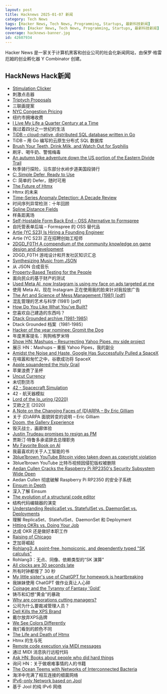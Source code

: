 ```yaml
---
layout: post
title: Hacknews 2025-01-07 新闻
category: Tech News
tags: [Hacker News, Tech News, Programming, Startups, 最新科技新闻]
keywords: [Hacker News, Tech News, Programming, Startups, 最新科技新闻]
coverage: hacknews-banner.jpg
id: 42607934
---
```


Hacker News 是一家关于计算机黑客和创业公司的社会化新闻网站，由保罗·格雷厄姆的创业孵化器 Y Combinator 创建。

## HackNews Hack新闻

- [Stimulation Clicker](https://neal.fun/stimulation-clicker/)
- 刺激点击器
- [Triptych Proposals](https://alexanderpetros.com/triptych/)
- 三联画提案
- [NYC Congestion Pricing](https://www.congestion-pricing-tracker.com/)
- 纽约市拥堵收费
- [I Live My Life a Quarter Century at a Time](https://tla.systems/blog/2025/01/04/i-live-my-life-a-quarter-century-at-a-time/)
- 我过着四分之一世纪的生活
- [TiDB – cloud-native, distributed SQL database written in Go](https://github.com/pingcap/tidb)
- TiDB – 用 Go 编写的云原生分布式 SQL 数据库
- [Brush Your Teeth, Drink Milk, and Watch Out for Syphilis](https://worldhistory.substack.com/p/brush-your-teeth-drink-milk-and-watch)
- 刷牙、喝牛奶、警惕梅毒
- [An autumn bike adventure down the US portion of the Eastern Divide Trail](https://www.crazyguyonabike.com/doc/?doc_id=26078)
- 秋季骑行探险，沿东部分水岭步道美国段骑行
- [C: Simple Defer, Ready to Use](https://gustedt.wordpress.com/2025/01/06/simple-defer-ready-to-use/)
- C: 简单的 Defer，随时可用
- [The Future of Htmx](https://htmx.org/essays/future/)
- Htmx 的未来
- [Time-Series Anomaly Detection: A Decade Review](https://arxiv.org/abs/2412.20512)
- 时间序列异常检测：十年回顾
- [Spline Distance Fields](https://zone.dog/braindump/spline_fields/)
- 样条距离场
- [Self-Hostable Form Back End – OSS Alternative to Formspree](https://github.com/FormBee/FormBee)
- 自托管表单后端 – Formspree 的 OSS 替代品
- [Artie (YC S23) Is Hiring a Founding Engineer](https://www.ycombinator.com/companies/artie/jobs/N3AosVU-founding-engineer)
- Artie (YC S23) 正在招聘创始工程师
- [2DGD_F0TH A compendium of the community knowledge on game design and development](https://github.com/2DGD-F0TH/2DGD_F0TH)
- 2DGD_F0TH 游戏设计和开发社区知识汇总
- [Synthesizing Music from JSON](https://phoboslab.org/log/2025/01/synth)
- 从 JSON 合成音乐
- [Property-Based Testing for the People](https://repository.upenn.edu/entities/publication/72ca3499-c5f6-4fc1-b5a3-9d66d8dd534e)
- 面向民众的基于财产的测试
- [Used Meta AI, now Instagram is using my face on ads targeted at me](https://old.reddit.com/r/ABoringDystopia/comments/1ht7fft/used_meta_ai_to_edit_a_selfie_now_instagram_is/)
- 使用 Meta AI，现在 Instagram 正在使用我的脸来针对我投放广告
- [The Art and Science of Mess Management (1981) [pdf]](https://www.systemswisdom.com/sites/default/files/Ackoff-1981-Mess-Management_0.pdf)
- 混乱管理的艺术与科学 (1981) [pdf]
- [How Do You Like What You've Built?](https://morrisbrodersen.de/how-do-you-like-what-you-built/)
- 您喜欢自己建造的东西吗？
- [Dtack Grounded archive (1981-1985)](http://www.easy68k.com/paulrsm/dg/)
- Dtack Grounded 档案（1981-1985）
- [Hacker of the year nominee: Gromit the Dog](https://cybershow.uk/blog/posts/gromit/)
- 年度黑客提名：狗狗格罗米特
- [Show HN: Mashups – Resurrecting Yahoo Pipes, my side project](https://www.mashups.io)
- 展示 HN：Mashups – 重振 Yahoo Pipes，我的副业
- [Amidst the Noise and Haste, Google Has Successfully Pulled a SpaceX](https://markmaunder.com/2025/amidst-the-noise-and-haste-google-has-successfully-pulled-a-spacex/)
- 在喧嚣和匆忙之中，谷歌成功将 SpaceX
- [Apple squandered the Holy Grail](https://xeiaso.net/blog/2025/squandered-holy-grail/)
- 苹果浪费了圣杯
- [Uncut Currency](https://www.usmint.gov/paper-currency/uncut-currency/)
- 未切割货币
- [42 - Spacecraft Simulation](https://github.com/ericstoneking/42)
- 42 - 航天器模拟
- [Lord of the Io_uring (2020)](https://unixism.net/loti/index.html)
- 艾欧之王 (2020)
- [A Note on the Changing Faces of (D)ARPA – By Eric Gilliam](https://www.freaktakes.com/p/a-note-on-the-changing-faces-of-darpa)
- 关于 (D)ARPA 面貌转变的说明 – Eric Gilliam
- [Doom, the Gallery Experience](https://bobatealee.itch.io/doom-the-gallery-experience)
- 毁灭战士，画廊体验
- [Justin Trudeau promises to resign as PM](https://www.cbc.ca/news/politics/trudeau-news-conference-1.7423680)
- 贾斯汀·特鲁多承诺辞去总理职务
- [My Favorite Book on AI](https://www.gatesnotes.com/The-Coming-Wave)
- 我最喜欢的关于人工智能的书
- [3blue1brown YouTube Bitcoin video taken down as copyright violation](https://twitter.com/3blue1brown/status/1876291319955398799)
- 3blue1brown YouTube 比特币视频因侵犯版权被删除
- [Aedan Cullen Cracks the Raspberry Pi RP2350's Security Subsystem Wide Open](https://www.hackster.io/news/aedan-cullen-cracks-the-raspberry-pi-rp2350-s-security-subsystem-wide-open-a500925c7b35)
- Aedan Cullen 彻底破解 Raspberry Pi RP2350 的安全子系统
- [Einsum in Depth](https://einsum.joelburget.com/)
- 深入了解 Einsum
- [The evolution of a structural code editor](https://crowdhailer.me/2025-01-02/the-evolution-of-a-structural-code-editor/)
- 结构代码编辑器的演变
- [Understanding ReplicaSet vs. StatefulSet vs. DaemonSet vs. Deployments](https://abhisman.notion.site/Understanding-ReplicaSet-vs-StatefulSet-vs-DaemonSet-vs-Deployments-a521f9a46ea446219d98be4972f2e16e)
- 理解 ReplicaSet、StatefulSet、DaemonSet 和 Deployment
- [Hitting OKRs vs. Doing Your Job](https://jessitron.com/2025/01/05/hitting-okrs-vs-doing-your-job/)
- 达成 OKR 还是做好本职工作
- [Raising of Chicago](https://en.wikipedia.org/wiki/Raising_of_Chicago)
- 芝加哥崛起
- [Rohlang3: A point-free, homoiconic, and dependently typed "SK calculus"](https://rohan.ga/blog/rohlang3/)
- Rohlang3：无点、同像、依赖类型的“SK 演算”
- [All clocks are 30 seconds late](https://victorpoughon.fr/all-clocks-are-30-seconds-late/)
- 所有时钟都慢了 30 秒
- [My little sister's use of ChatGPT for homework is heartbreaking](https://old.reddit.com/r/ChatGPT/comments/1hun3e4/my_little_sisters_use_of_chatgpt_for_homework_is/)
- 我妹妹使用 ChatGPT 做作业真让人心碎
- [Coinage and the Tyranny of Fantasy 'Gold'](https://acoup.blog/2025/01/03/collections-coinage-and-the-tyranny-of-fantasy-gold/)
- 铸币和幻想“黄金”的暴政
- [Why are corporations cutting managers?](https://arnoldkling.substack.com/p/why-are-corporations-cutting-managers)
- 公司为什么要裁减管理人员？
- [Dell Kills the XPS Brand](https://www.theverge.com/2025/1/6/24325799/dell-pro-max-premium-plus-ces-laptop-pc-rebrand-announcement)
- 戴尔放弃XPS品牌
- [We See Colors Differently](https://davidmathlogic.com/colorblind/#%23D81B60-%231E88E5-%23FFC107-%23004D40)
- 我们看到的颜色不同
- [The Life and Death of Htmx](https://unplannedobsolescence.com/blog/life-and-death-of-htmx/)
- Htmx 的生与死
- [Remote code execution via MIDI messages](https://psi3.ru/blog/swl01u/)
- 通过 MIDI 消息执行远程代码
- [Ask HN: Books about people who did hard things]()
- 询问 HN：关于做艰难事情的人的书籍
- [The Ocean Teems with Networks of Interconnected Bacteria](https://www.quantamagazine.org/the-ocean-teems-with-networks-of-interconnected-bacteria-20250106/)
- 海洋中充满了相互连接的细菌网络
- [IPv6-only Network based on Jool](https://taoshu.in/unix/jool-nat64.html)
- 基于 Jool 的纯 IPv6 网络

